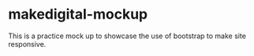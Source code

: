 # makedigital-mockup
This is a practice mock up to showcase the use of bootstrap to make site responsive.
